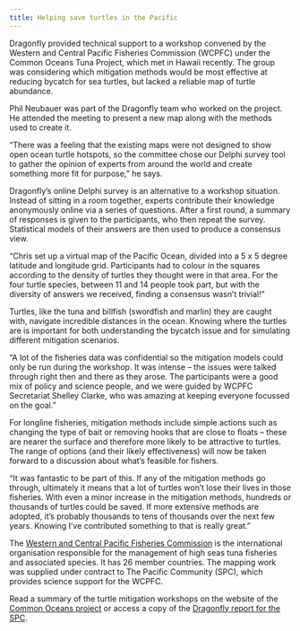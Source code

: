 ```yaml
---
title: Helping save turtles in the Pacific
---
```

Dragonfly provided technical support to a workshop convened by the Western and
Central Pacific Fisheries Commission (WCPFC) under the Common Oceans Tuna
Project, which met in Hawaii recently. The group was considering which
mitigation methods would be most effective at reducing bycatch for sea turtles,
but lacked a reliable map of turtle abundance.

<!--more-->

Phil Neubauer was part of the Dragonfly team who worked on the project. He
attended the meeting to present a new map along with the methods used to create
it.

“There was a feeling that the existing maps were not designed to show open ocean
turtle hotspots, so the committee chose our Delphi survey tool to gather the
opinion of experts from around the world and create something more fit for
purpose,” he says.

Dragonfly’s online Delphi survey is an alternative to a workshop situation.
Instead of sitting in a room together, experts contribute their knowledge
anonymously online via a series of questions. After a first round, a summary of
responses is given to the participants, who then repeat the survey. Statistical
models of their answers are then used to produce a consensus view.

“Chris set up a virtual map of the Pacific Ocean, divided into a 5 x 5 degree
latitude and longitude grid. Participants had to colour in the squares according
to the density of turtles they thought were in that area. For the four turtle
species, between 11 and 14 people took part, but with the diversity of answers
we received, finding a consensus wasn’t trivial!”

Turtles, like the tuna and billfish (swordfish and marlin) they are caught with,
navigate incredible distances in the ocean. Knowing where the turtles are is
important for both understanding the bycatch issue and for simulating different
mitigation scenarios.

“A lot of the fisheries data was confidential so the mitigation models could
only be run during the workshop. It was intense – the issues were talked through
right then and there as they arose. The participants were a good mix of policy
and science people, and we were guided by WCPFC Secretariat Shelley Clarke, who
was amazing at keeping everyone focussed on the goal.”

For longline fisheries, mitigation methods include simple actions such as
changing the type of bait or removing hooks that are close to floats – these are
nearer the surface and therefore more likely to be attractive to turtles. The
range of options (and their likely effectiveness) will now be taken forward to a
discussion about what’s feasible for fishers.

“It was fantastic to be part of this. If any of the mitigation methods go
through, ultimately it means that a lot of turtles won’t lose their lives in
those fisheries. With even a minor increase in the mitigation methods, hundreds
or thousands of turtles could be saved. If more extensive methods are adopted,
it’s probably thousands to tens of thousands over the next few years. Knowing
I’ve contributed something to that is really great.”

The [Western and Central Pacific Fisheries
Commission](https://www.wcpfc.int/about-wcpfc) is the international organisation
responsible for the management of high seas tuna fisheries and associated
species. It has 26 member countries. The mapping work was supplied under
contract to The Pacific Community (SPC), which provides science support for the
WCPFC.

Read a summary of the turtle mitigation workshops on the website of the [Common
Oceans project](http://www.commonoceans.org/news/news-detail/en/c/459008/) or
access a copy of the [Dragonfly report for the
SPC](/publications/neubauer_delphi_2016.html).


